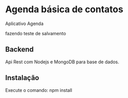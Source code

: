 # Agenda básica de contatos
Aplicativo Agenda



fazendo teste de salvamento



## Backend
Api Rest com Nodejs e MongoDB para base de dados. 

## Instalação
Execute o comando:
npm install
